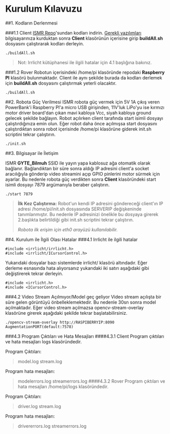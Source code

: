 Kurulum Kılavuzu
=====================
##1. Kodların Derlenmesi

###1.1 Client
[ISMR Repo][1]'sundan kodları indirin. [Gerekli yazılımları](../blob/master/RequiredLibrariesAndSoftwares.md) bilgisayarınıza kurduktan sonra **Client** klasörünün içerisine girip **buildAll.sh** dosyasını çalıştırarak kodları derleyin.

```
./buildAll.sh
```

> Not: Irrlicht kütüphanesi ile ilgili hatalar için 4.1 başlığına bakınız.

###1.2 Rover
Robotun içerisindeki /home/pi klasöründe repodaki **Raspberry PI** klasörü bulunmaktadır.  Client ile aynı şekilde burada da kodları derlemek için **buildAll.sh** dosyasını çalıştırmak yeterli olacaktır.

```
./buildAll.sh
```


##2. Robota Güç Verilmesi
ISMR robota güç vermek için 5V 1A çıkış veren PowerBank'i Raspberry PI'a micro USB girişinden, 11V'luk LiPo'yu ise kırmızı motor driver board'dan çıkan mavi kabloya Vcc, siyah kabloya ground gelecek şekilde bağlayın. Robot açılırken client tarafında start isimli dosyayı çalıştırdığınıza emin olun. Eğer robot daha önce açılmışsa start dosyasını çalıştırdıktan sonra robot içerisinde /home/pi klasörüne giderek init.sh scriptini tekrar çalıştırın.

```
./init.sh
```


##3. Bilgisayar ile İletişim

ISMR **GYTE_Bilmuh** SSID ile yayın yapa kablosuz ağa otomatik olarak bağlanır. Bağlandıktan bir süre sonra aldığı IP adresini client'a socket aracılığıyla gönderip video streamini açıp GPIO pinlerini motor sürmek için ayarlar. Bu nedenle robota güç verdikten sonra **Client** klasöründeki start isimli dosyayı 7879 argümanıyla beraber çalıştırın. 


```
./start 7879
```

> **İlk Kez Çalıştırma:** 
Robot'un kendi IP adresini göndereceği client'ın IP adresi /home/pi/init.sh dosyasında SERVERIP değişkeninde tanımlanmıştır. Bu nedenle IP adresinizi önelikle bu dosyaya girerek 2.başlıkta belirtildiği gibi init.sh scriptini tekrar çalıştırın.
> 
> *Robota ilk erişim için eth0 arayüzü kullanılabilir.*


##4. Kurulum ile İlgili Olası Hatalar
###4.1 Irrlicht ile ilgili hatalar

```
#include <irrlicht/irrlicht.h>
#include <irrlicht/ICursorControl.h>
```

Yukarıdaki dosyalar bazı sistemlerde irrlicht/ klasörü altındadır. Eğer derleme esnasında hata alıyorsanız yukarıdaki iki satırı aşağıdaki gibi değiştirerek tekrar derleyin.

```
#include <irrlicht.h>
#include <ICursorControl.h>
```
###4.2 Video Stream Açılmıyor/Model geç geliyor
Video stream açılışta bir süre gelen görüntüyü önbelleklemektedir. Bu nedenle 30sn sonra model açılmaktadır. Eğer video stream açılmazsa opencv-stream-overlay klasörüne girerek aşağıdaki şekilde tekrar başlatabilirsiniz.

```
./opencv-stream-overlay http://RASPIBERRYIP:8090 AugmentationPORT(default:7578)
```
###4.3 Program Çıktıları ve Hata Mesajları
####4.3.1 Client
Program çıktıları ve hata mesajları logs klasöründedir.

Program Çıktıları:
> model.log
> stream.log

Program hata mesajları:
> modelerrors.log
> streamerrors.log
####4.3.2 Rover
Program çıktıları ve hata mesajları /home/pi/logs klasöründedir.

Program Çıktıları:
> driver.log
> stream.log

Program hata mesajları:
> drivererrors.log
> streamerrors.log


  [1]: https://github.com/furkantektas/ismr
